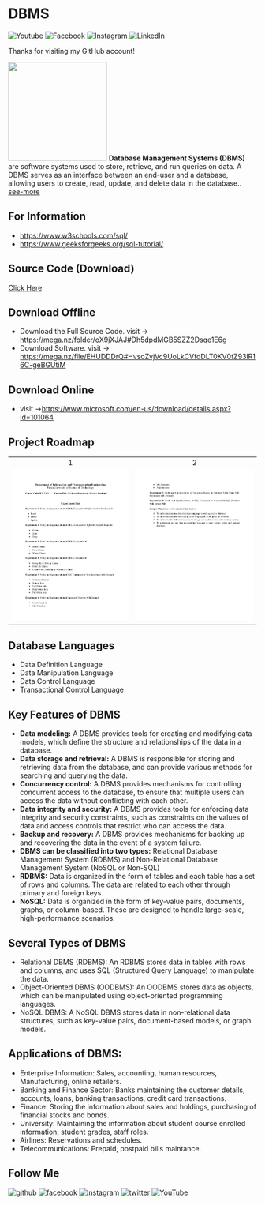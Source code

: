 # DBMS

[![Youtube][youtube-shield]][youtube-url]
[![Facebook][facebook-shield]][facebook-url]
[![Instagram][instagram-shield]][instagram-url]
[![LinkedIn][linkedin-shield]][linkedin-url]

Thanks for visiting my GitHub account!

<img src ="https://cdn-icons-png.flaticon.com/512/919/919826.png" height = "200px" width = "200px"/> **Database Management Systems (DBMS)** are software systems used to store, retrieve, and run queries on data. A DBMS serves as an interface between an end-user and a database, allowing users to create, read, update, and delete data in the database.. [see-more](https://www.geeksforgeeks.org/introduction-of-dbms-database-management-system-set-1/)

## For Information

- https://www.w3schools.com/sql/
- https://www.geeksforgeeks.org/sql-tutorial/

## Source Code (Download)

[Click Here](https://mega.nz/folder/tL00VSoQ#E4snCVQ3MAKOd-Nss7sWEA)

## Download Offline

- Download the Full Source Code. visit -> https://mega.nz/folder/oX9jXJAJ#Dh5dpdMGB5SZZ2Dsqe1E6g
- Download Software. visit -> https://mega.nz/file/EHUDDDrQ#HvsoZvjVc9UoLkCVfdDLT0KV0tZ93lR16C-geBGUtiM

## Download Online

- visit ->https://www.microsoft.com/en-us/download/details.aspx?id=101064

## Project Roadmap

|                                |                                |
| :----------------------------: | :----------------------------: |
|               1                |               2                |
| ![roadmap](images/index-1.jpg) | ![roadmap](images/index-2.jpg) |

## Database Languages

- Data Definition Language
- Data Manipulation Language
- Data Control Language
- Transactional Control Language

## Key Features of DBMS

- **Data modeling:** A DBMS provides tools for creating and modifying data models, which define the structure and relationships of the data in a database.
- **Data storage and retrieval:** A DBMS is responsible for storing and retrieving data from the database, and can provide various methods for searching and querying the data.
- **Concurrency control:** A DBMS provides mechanisms for controlling concurrent access to the database, to ensure that multiple users can access the data without conflicting with each other.
- **Data integrity and security:** A DBMS provides tools for enforcing data integrity and security constraints, such as constraints on the values of data and access controls that restrict who can access the data.
- **Backup and recovery:** A DBMS provides mechanisms for backing up and recovering the data in the event of a system failure.
- **DBMS can be classified into two types:** Relational Database Management System (RDBMS) and Non-Relational Database Management System (NoSQL or Non-SQL)
- **RDBMS:** Data is organized in the form of tables and each table has a set of rows and columns. The data are related to each other through primary and foreign keys.
- **NoSQL:** Data is organized in the form of key-value pairs, documents, graphs, or column-based. These are designed to handle large-scale, high-performance scenarios.

## Several Types of DBMS

- Relational DBMS (RDBMS): An RDBMS stores data in tables with rows and columns, and uses SQL (Structured Query Language) to manipulate the data.
- Object-Oriented DBMS (OODBMS): An OODBMS stores data as objects, which can be manipulated using object-oriented programming languages.
- NoSQL DBMS: A NoSQL DBMS stores data in non-relational data structures, such as key-value pairs, document-based models, or graph models.

## Applications of DBMS:

- Enterprise Information: Sales, accounting, human resources, Manufacturing, online retailers.
- Banking and Finance Sector: Banks maintaining the customer details, accounts, loans, banking transactions, credit card transactions.
- Finance: Storing the information about sales and holdings, purchasing of financial stocks and bonds.
- University: Maintaining the information about student course enrolled information, student grades, staff roles.
- Airlines: Reservations and schedules.
- Telecommunications: Prepaid, postpaid bills maintance.

## Follow Me

[<img src='https://cdn.jsdelivr.net/npm/simple-icons@3.0.1/icons/github.svg' alt='github' height='40'>](https://github.com/learnwithfair) [<img src='https://cdn.jsdelivr.net/npm/simple-icons@3.0.1/icons/facebook.svg' alt='facebook' height='40'>](https://www.facebook.com/learnwithfair/) [<img src='https://cdn.jsdelivr.net/npm/simple-icons@3.0.1/icons/instagram.svg' alt='instagram' height='40'>](https://www.instagram.com/learnwithfair/) [<img src='https://cdn.jsdelivr.net/npm/simple-icons@3.0.1/icons/twitter.svg' alt='twitter' height='40'>](https://www.twiter.com/learnwithfair/) [<img src='https://cdn.jsdelivr.net/npm/simple-icons@3.0.1/icons/youtube.svg' alt='YouTube' height='40'>](https://www.youtube.com/@learnwithfair)

<!-- MARKDOWN LINKS & IMAGES -->

[youtube-shield]: https://img.shields.io/badge/-Youtube-black.svg?style=flat-square&logo=youtube&color=555&logoColor=white
[youtube-url]: https://youtube.com/@learnwithfair
[facebook-shield]: https://img.shields.io/badge/-Facebook-black.svg?style=flat-square&logo=facebook&color=555&logoColor=white
[facebook-url]: https://facebook.com/learnwithfair
[instagram-shield]: https://img.shields.io/badge/-Instagram-black.svg?style=flat-square&logo=instagram&color=555&logoColor=white
[instagram-url]: https://instagram.com/learnwithfair
[linkedin-shield]: https://img.shields.io/badge/-LinkedIn-black.svg?style=flat-square&logo=linkedin&colorB=555
[linkedin-url]: https://linkedin.com/company/learnwithfair
